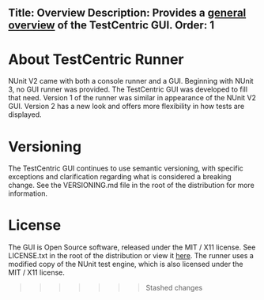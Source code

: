 Title: Overview
Description: Provides a <a href="overview">general overview</a> of the TestCentric GUI.
Order: 1
---
# About TestCentric Runner

NUnit V2 came with both a console runner and a GUI. Beginning with NUnit 3, no GUI runner was provided. The TestCentric GUI was developed to fill that need. Version 1 of the runner was similar in appearance of the NUnit V2 GUI. Version 2 has a new look and offers more flexibility in how tests are displayed.

# Versioning

The TestCentric GUI continues to use semantic versioning, with specific exceptions and clarification regarding what is considered a breaking change. See the VERSIONING.md file in the root of the distribution for more information.

# License

The GUI is Open Source software, released under the MIT / X11 license. See LICENSE.txt in the root of the distribution or view it [here](/testcentric-gui/docs/license.html). The runner uses a modified copy of the NUnit test engine, which is also licensed under the MIT / X11 license.
>>>>>>> Stashed changes
